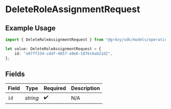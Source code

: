 # DeleteRoleAssignmentRequest

## Example Usage

```typescript
import { DeleteRoleAssignmentRequest } from "@gr4vy/sdk/models/operations";

let value: DeleteRoleAssignmentRequest = {
    id: "a97ff334-cddf-4857-a9e6-1876c6ab21d2",
};
```

## Fields

| Field              | Type               | Required           | Description        |
| ------------------ | ------------------ | ------------------ | ------------------ |
| `id`               | *string*           | :heavy_check_mark: | N/A                |